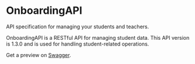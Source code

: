    # OnboardingAPI

   API specification for managing your students and teachers.

   OnboardingAPI is a RESTful API for managing student data. This API version is 1.3.0 and is used for handling student-related operations.

   Get a preview on [Swagger](https://petstore.swagger.io/?url=https://gist.githubusercontent.com/MiiJack/9d3b62581c851edeb048503364de752a/raw/38a4a9f424f1b742a7e6e3ab044f0c986581d267/openapi.yaml).

